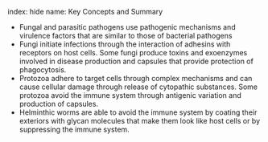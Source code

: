 index: hide
name: Key Concepts and Summary

  * Fungal and parasitic pathogens use pathogenic mechanisms and virulence factors that are similar to those of bacterial pathogens
  * Fungi initiate infections through the interaction of adhesins with receptors on host cells. Some fungi produce toxins and exoenzymes involved in disease production and capsules that provide protection of phagocytosis.
  * Protozoa adhere to target cells through complex mechanisms and can cause cellular damage through release of cytopathic substances. Some protozoa avoid the immune system through antigenic variation and production of capsules.
  * Helminthic worms are able to avoid the immune system by coating their exteriors with glycan molecules that make them look like host cells or by suppressing the immune system.
